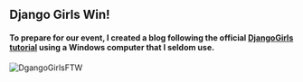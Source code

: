 ## Django Girls Win!

#### To prepare for our event, I created a blog following the official [DjangoGirls tutorial](https://tutorial.djangogirls.org/en/) using a Windows computer that I seldom use.




![DgangoGirlsFTW](https://user-images.githubusercontent.com/11914762/191377826-f50df799-380c-44c5-97f2-aad27d1a401c.png)

